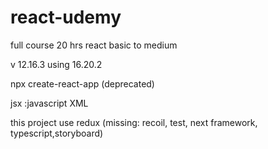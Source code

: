 # react-udemy
full course 20 hrs react basic to medium

v 12.16.3  using 16.20.2

npx create-react-app (deprecated)

jsx :javascript XML

this project use redux (missing: recoil, test, next framework, typescript,storyboard)